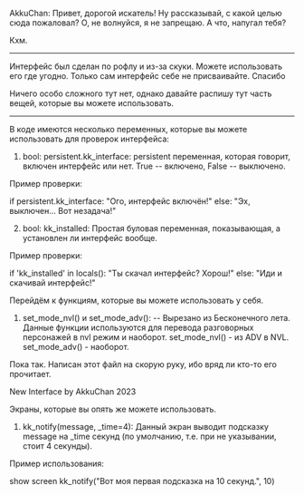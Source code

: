 AkkuChan:
Привет, дорогой искатель!
Ну рассказывай, с какой целью сюда пожаловал? О, не волнуйся, я не запрещаю. А что, напугал тебя?

Кхм.

--------------------------------------------------

Интерфейс был сделан по рофлу и из-за скуки. Можете использовать его где угодно. 
Только сам интерфейс себе не присваивайте. Спасибо

Ничего особо сложного тут нет, однако давайте распишу тут часть вещей, которые вы можете использовать.


--------------------------------------------------

В коде имеются несколько переменных, которые вы можете использовать для проверок интерфейса:

1. bool: persistent.kk_interface:
persistent переменная, которая говорит, включен интерфейс или нет. True -- включено, False -- выключено.

Пример проверки:

if persistent.kk_interface:
	"Ого, интерфейс включён!"
else:
	"Эх, выключен... Вот незадача!"


2. bool: kk_installed:
Простая буловая переменная, показывающая, а установлен ли интерфейс вообще. 

Пример проверки:

if 'kk_installed' in locals():
	"Ты скачал интерфейс? Хорош!"
else:
	"Иди и скачивай интерфейс!"


Перейдём к функциям, которые вы можете использовать у себя.

1. set_mode_nvl() и set_mode_adv(): -- Вырезано из Бесконечного лета.
Данные функции используются для перевода разговорных персонажей в nvl режим и наоборот. set_mode_nvl() - из ADV в NVL. set_mode_adv() - наоборот.


Пока так.
Написан этот файл на скорую руку, ибо вряд ли кто-то его прочитает.

New Interface by AkkuChan
2023



Экраны, которые вы опять же можете использовать.

1. kk_notify(message, _time=4):
Данный экран выводит подсказку message на _time секунд (по умолчанию, т.е. при не указывании, стоит 4 секунды).

Пример использования:

show screen kk_notify("Вот моя первая подсказка на 10 секунд.", 10)

